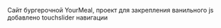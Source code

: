 Сайт бургерочной YourMeal, проект для закрепления ванильного js
<br> добавлено touchslider навигации 
